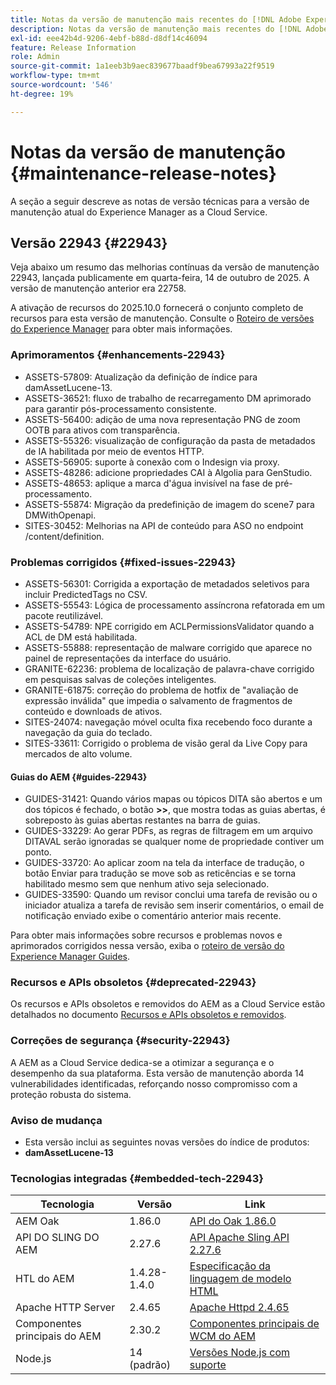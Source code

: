```yaml
---
title: Notas da versão de manutenção mais recentes do [!DNL Adobe Experience Manager] as a Cloud Service.
description: Notas da versão de manutenção mais recentes do [!DNL Adobe Experience Manager] as a Cloud Service.
exl-id: eee42b4d-9206-4ebf-b88d-d8df14c46094
feature: Release Information
role: Admin
source-git-commit: 1a1eeb3b9aec839677baadf9bea67993a22f9519
workflow-type: tm+mt
source-wordcount: '546'
ht-degree: 19%

---
```



# Notas da versão de manutenção {#maintenance-release-notes}

A seção a seguir descreve as notas de versão técnicas para a versão de manutenção atual do Experience Manager as a Cloud Service.

## Versão 22943 {#22943}

Veja abaixo um resumo das melhorias contínuas da versão de manutenção 22943, lançada publicamente em quarta-feira, 14 de outubro de 2025. A versão de manutenção anterior era 22758.

A ativação de recursos do 2025.10.0 fornecerá o conjunto completo de recursos para esta versão de manutenção. Consulte o [Roteiro de versões do Experience Manager](https://experienceleague.adobe.com/pt-br/docs/experience-manager-release-information/aem-release-updates/update-releases-roadmap) para obter mais informações.

### Aprimoramentos {#enhancements-22943}

* ASSETS-57809: Atualização da definição de índice para damAssetLucene-13.
* ASSETS-36521: fluxo de trabalho de recarregamento DM aprimorado para garantir pós-processamento consistente.
* ASSETS-56400: adição de uma nova representação PNG de zoom OOTB para ativos com transparência.
* ASSETS-55326: visualização de configuração da pasta de metadados de IA habilitada por meio de eventos HTTP.
* ASSETS-56905: suporte à conexão com o Indesign via proxy.
* ASSETS-48286: adicione propriedades CAI à Algolia para GenStudio.
* ASSETS-48653: aplique a marca d&#39;água invisível na fase de pré-processamento.
* ASSETS-55874: Migração da predefinição de imagem do scene7 para DMWithOpenapi.
* SITES-30452: Melhorias na API de conteúdo para ASO no endpoint /content/definition.

### Problemas corrigidos {#fixed-issues-22943}

* ASSETS-56301: Corrigida a exportação de metadados seletivos para incluir PredictedTags no CSV.
* ASSETS-55543: Lógica de processamento assíncrona refatorada em um pacote reutilizável.
* ASSETS-54789: NPE corrigido em ACLPermissionsValidator quando a ACL de DM está habilitada.
* ASSETS-55888: representação de malware corrigido que aparece no painel de representações da interface do usuário.
* GRANITE-62236: problema de localização de palavra-chave corrigido em pesquisas salvas de coleções inteligentes.
* GRANITE-61875: correção do problema de hotfix de &quot;avaliação de expressão inválida&quot; que impedia o salvamento de fragmentos de conteúdo e downloads de ativos.
* SITES-24074: navegação móvel oculta fixa recebendo foco durante a navegação da guia do teclado.
* SITES-33611: Corrigido o problema de visão geral da Live Copy para mercados de alto volume.

#### Guias do AEM {#guides-22943}

* GUIDES-31421: Quando vários mapas ou tópicos DITA são abertos e um dos tópicos é fechado, o botão **>>**, que mostra todas as guias abertas, é sobreposto às guias abertas restantes na barra de guias.
* GUIDES-33229: Ao gerar PDFs, as regras de filtragem em um arquivo DITAVAL serão ignoradas se qualquer nome de propriedade contiver um ponto.
* GUIDES-33720: Ao aplicar zoom na tela da interface de tradução, o botão Enviar para tradução se move sob as reticências e se torna habilitado mesmo sem que nenhum ativo seja selecionado.
* GUIDES-33590: Quando um revisor conclui uma tarefa de revisão ou o iniciador atualiza a tarefa de revisão sem inserir comentários, o email de notificação enviado exibe o comentário anterior mais recente.

Para obter mais informações sobre recursos e problemas novos e aprimorados corrigidos nessa versão, exiba o [roteiro de versão do Experience Manager Guides](https://experienceleague.adobe.com/pt-br/docs/experience-manager-guides/using/release-info/aem-guides-releases-roadmap).

### Recursos e APIs obsoletos {#deprecated-22943}

Os recursos e APIs obsoletos e removidos do AEM as a Cloud Service estão detalhados no documento [Recursos e APIs obsoletos e removidos](/help/release-notes/deprecated-removed-features.md).

### Correções de segurança {#security-22943}

A AEM as a Cloud Service dedica-se a otimizar a segurança e o desempenho da sua plataforma. Esta versão de manutenção aborda 14 vulnerabilidades identificadas, reforçando nosso compromisso com a proteção robusta do sistema.

### Aviso de mudança

* Esta versão inclui as seguintes novas versões do índice de produtos:
* **damAssetLucene-13**

### Tecnologias integradas {#embedded-tech-22943}

| Tecnologia | Versão | Link |
|---|---|---|
| AEM Oak | 1.86.0 | [API do Oak 1.86.0](https://www.javadoc.io/doc/org.apache.jackrabbit/oak-api/1.86/index.html) |
| API DO SLING DO AEM | 2.27.6 | [API Apache Sling API 2.27.6](https://www.javadoc.io/doc/org.apache.sling/org.apache.sling.api/latest/index.html) |
| HTL do AEM | 1.4.28-1.4.0 | [Especificação da linguagem de modelo HTML](https://github.com/adobe/htl-spec) |
| Apache HTTP Server | 2.4.65 | [Apache Httpd 2.4.65](https://apache.googlesource.com/httpd/+/refs/tags/2.4.65/CHANGES) |
| Componentes principais do AEM | 2.30.2 | [Componentes principais de WCM do AEM](https://github.com/adobe/aem-core-wcm-components) |
| Node.js | 14 (padrão) | [Versões Node.js com suporte](https://experienceleague.adobe.com/pt-br/docs/experience-manager-cloud-service/content/implementing/developing/developing-with-front-end-pipelines#node-versions) |
